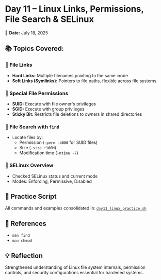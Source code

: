 # Day 11 – Linux Links, Permissions, File Search & SELinux
📅 **Date:** July 18, 2025

## 📚 Topics Covered:
### 🔗 File Links
- **Hard Links:** Multiple filenames pointing to the same inode
- **Soft Links (Symlinks):** Pointers to file paths, flexible across file systems

### 🔐 Special File Permissions
- **SUID:** Execute with file owner's privileges
- **SGID:** Execute with group privileges
- **Sticky Bit:** Restricts file deletions to owners in shared directories

### 🔎 File Search with `find`
- Locate files by:
  - Permission (`-perm -4000` for SUID files)
  - Size (`-size +100M`)
  - Modification time (`-mtime -7`)

### 🔐 SELinux Overview
- Checked SELinux status and current mode
- Modes: Enforcing, Permissive, Disabled

## 🧩 Practice Script
All commands and examples consolidated in:
[`day11_linux_practice.sh`](./day11_linux_practice.sh)

## 🔗 References
- `man find`
- `man chmod`

## 💡 Reflection
Strengthened understanding of Linux file system internals, permission controls, and security configurations essential for hardened systems.
